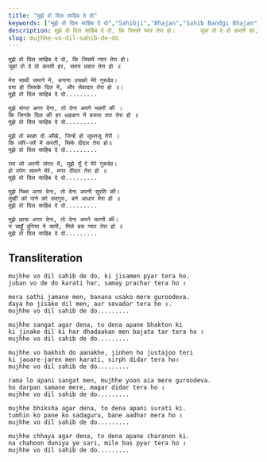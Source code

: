 ```yaml
---
title: "मुझे वो दिल साहिब दे दो"
keywords: ["मुझे वो दिल साहिब दे दो","Sahibji","Bhajan","Sahib Bandgi Bhajan","Sant Kabir Bhajan","bhajan lyrics","साहिब बंदगी भजन","भजन"]
description: मुझे वो दिल साहिब दे दो, कि जिसमें प्यार तेरा हो।       जुबां वो दे दो करती हर, समय प्रचार तेरा हो ॥          मेरा साथी जमाने में, बनाना उसको मेरे ग
slug: mujhhe-vo-dil-sahib-de-do
---
```


  
    मुझे वो दिल साहिब दे दो, कि जिसमें प्यार तेरा हो।  
    जुबां वो दे दो करती हर, समय प्रचार तेरा हो ॥  
  
    मेरा साथी जमाने में, बनाना उसको मेरे गुरूदेव।  
    दया हो जिसके दिल में, और सेवादार तेरा हो ॥।  
    मुझे वो दिल साहिब दे दो.........  
  
    मुझे संगत अगर देना, तो देना अपने भक्तों की ।  
    कि जिनके दिल की हर धड़कन में बजता तार तेरा हो ॥  
    मुझे वो दिल साहिब दे दो.........  
      
    मुझे वो बख्श दो आँखे, जिन्हें हो जुस्तजू तेरी ।  
    कि जॉरे-जरें में करती, सिर्फ दीदार तेरा हो॥  
    मुझे वो दिल साहिब दे दो.........  
      
    रमा लो अपनी संगत में, मुझे यूँ ऐ मेरे गुरूदेव।  
    हो दर्पण सामने मेरे, मगर दीदार तेरा हो ॥  
    मुझे वो दिल साहिब दे दो.........  
      
    मुझे भिक्षा अगर देना, तो देना अपनी सुरति की।  
    तुम्हीं को पाने को सदगुरु, बने आधार मेरा हो ॥  
    मुझे वो दिल साहिब दे दो.........  
      
    मुझे छाया अगर देना, तो देना अपने चरणों की।  
    न चाहूँ दुनिया ये सारी, मिले बस प्यार तेरा हो ॥  
    मुझे वो दिल साहिब दे दो.........  


## Transliteration

  
    mujhhe vo dil sahib de do, ki jisamen pyar tera ho.  
    juban vo de do karati har, samay prachar tera ho ॥  
  
    mera sathi jamane men, banana usako mere guroodeva.  
    daya ho jisake dil men, aur sevadar tera ho ॥.  
    mujhhe vo dil sahib de do.........  
  
    mujhhe sangat agar dena, to dena apane bhakton ki  
    ki jinake dil ki har dhadaakan men bajata tar tera ho ॥  
    mujhhe vo dil sahib de do.........  
      
    mujhhe vo bakhsh do aanakhe, jinhen ho justajoo teri  
    ki jaoare-jaren men karati, sirph didar tera ho॥  
    mujhhe vo dil sahib de do.........  
      
    rama lo apani sangat men, mujhhe yoon aia mere guroodeva.  
    ho darpan samane mere, magar didar tera ho ॥  
    mujhhe vo dil sahib de do.........  
      
    mujhhe bhiksha agar dena, to dena apani surati ki.  
    tumhin ko pane ko sadaguru, bane aadhar mera ho ॥  
    mujhhe vo dil sahib de do.........  
      
    mujhhe chhaya agar dena, to dena apane charanon ki.  
    na chahoon duniya ye sari, mile bas pyar tera ho ॥  
    mujhhe vo dil sahib de do.........  

  